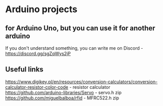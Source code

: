 # Arduino projects
##  for Arduino Uno, but you can use it for another arduino

If you don't understand something, you can write me on Discord - https://discord.gg/sgZqWys2jP

## Useful links
https://www.digikey.pl/en/resources/conversion-calculators/conversion-calculator-resistor-color-code - resistor calculator  
https://github.com/arduino-libraries/Servo - servo.h zip   
https://github.com/miguelbalboa/rfid - MFRC522.h zip   
